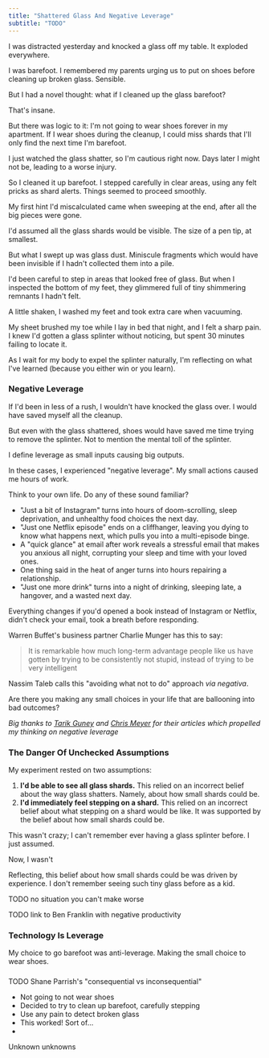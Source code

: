 ```yaml
---
title: "Shattered Glass And Negative Leverage"
subtitle: "TODO"
---
```

<!---- TAGLINE FOR IG POSTS: TODOOO ----->

I was distracted yesterday and knocked a glass off my table. It exploded everywhere.

I was barefoot. I remembered my parents urging us to put on shoes before cleaning up broken glass. Sensible.

But I had a novel thought: what if I cleaned up the glass barefoot?

That's insane.

But there was logic to it: I'm not going to wear shoes forever in my apartment. If I wear shoes during the cleanup, I could miss shards that I'll only find the next time I'm barefoot. 

I just watched the glass shatter, so I'm cautious right now. Days later I might not be, leading to a worse injury.

So I cleaned it up barefoot. I stepped carefully in clear areas, using any felt pricks as shard alerts. Things seemed to proceed smoothly.

My first hint I'd miscalculated came when sweeping at the end, after all the big pieces were gone. 

I'd assumed all the glass shards would be visible. The size of a pen tip, at smallest.

But what I swept up was glass dust. Miniscule fragments which would have been invisible if I hadn't collected them into a pile.

I'd been careful to step in areas that looked free of glass. But when I inspected the bottom of my feet, they glimmered full of tiny shimmering remnants I hadn't felt.

A little shaken, I washed my feet and took extra care when vacuuming.

My sheet brushed my toe while I lay in bed that night, and I felt a sharp pain. I knew I'd gotten a glass splinter without noticing, but spent 30 minutes failing to locate it.

As I wait for my body to expel the splinter naturally, I'm reflecting on what I've learned (because you either win or you learn).

### Negative Leverage
If I'd been in less of a rush, I wouldn't have knocked the glass over. I would have saved myself all the cleanup.

But even with the glass shattered, shoes would have saved me time trying to remove the splinter. Not to mention the mental toll of the splinter.

I define leverage as small inputs causing big outputs. 

In these cases, I experienced "negative leverage". My small actions caused me hours of work.

Think to your own life. Do any of these sound familiar?

- "Just a bit of Instagram" turns into hours of doom-scrolling, sleep deprivation, and unhealthy food choices the next day.
- "Just one Netflix episode" ends on a cliffhanger, leaving you dying to know what happens next, which pulls you into a multi-episode binge.
- A "quick glance" at email after work reveals a stressful email that makes you anxious all night, corrupting your sleep and time with your loved ones.
- One thing said in the heat of anger turns into hours repairing a relationship.
- "Just one more drink" turns into a night of drinking, sleeping late, a hangover, and a wasted next day.

Everything changes if you'd opened a book instead of Instagram or Netflix, didn't check your email, took a breath before responding.

Warren Buffet's business partner Charlie Munger has this to say:

> It is remarkable how much long-term advantage people like us have gotten by trying to be consistently not stupid, instead of trying to be very intelligent

Nassim Taleb calls this "avoiding what not to do" approach _via negativa_.

Are there you making any small choices in your life that are ballooning into bad outcomes?

_Big thanks to [Tarik Guney](https://www.forgingforward.co/p/charlie-mungers-dont-make-big-mistakes) and [Chris Meyer](https://themindcollection.com/via-negativa/) for their articles which propelled my thinking on negative leverage_

### The Danger Of Unchecked Assumptions
My experiment rested on two assumptions:

1. **I'd be able to see all glass shards.** This relied on an incorrect belief about the way glass shatters. Namely, about how small shards could be.
2. **I'd immediately feel stepping on a shard.** This relied on an incorrect belief about what stepping on a shard would be like. It was supported by the belief about how small shards could be.

This wasn't crazy; I can't remember ever having a glass splinter before. I just assumed.

Now, I wasn't 

Reflecting, this belief about how small shards could be was driven by experience. I don't remember seeing such tiny glass before as a kid.












TODO no situation you can't make worse

TODO link to Ben Franklin with negative productivity







### Technology Is Leverage
My choice to go barefoot was anti-leverage. Making the small choice to wear shoes. 


### 


TODO Shane Parrish's "consequential vs inconsequential"








- Not going to not wear shoes
- Decided to try to clean up barefoot, carefully stepping
- Use any pain to detect broken glass
- This worked! Sort of...
- 



Unknown unknowns

